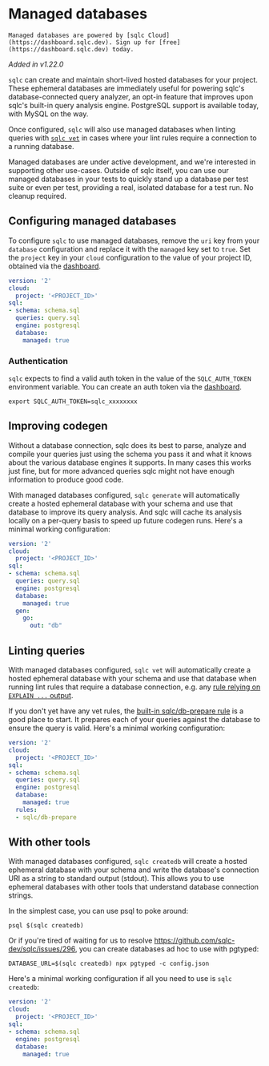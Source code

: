 # Managed databases

```{note}
Managed databases are powered by [sqlc Cloud](https://dashboard.sqlc.dev). Sign up for [free](https://dashboard.sqlc.dev) today.
```

*Added in v1.22.0*

`sqlc` can create and maintain short-lived hosted databases for your project.
These ephemeral databases are immediately useful for powering sqlc's
database-connected query analyzer, an opt-in feature that improves upon sqlc's
built-in query analysis engine. PostgreSQL support is available today, with
MySQL on the way.

Once configured, `sqlc` will also use managed databases when linting queries
with [`sqlc vet`](vet.html) in cases where your lint rules require a connection
to a running database.

Managed databases are under active development, and we're interested in
supporting other use-cases. Outside of sqlc itself, you can use our managed
databases in your tests to quickly stand up a database per test suite or even per test,
providing a real, isolated database for a test run. No cleanup required.

## Configuring managed databases

To configure `sqlc` to use managed databases, remove the `uri` key from your
`database` configuration and replace it with the `managed` key set to `true`.
Set the `project` key in your `cloud` configuration to the value of your
project ID, obtained via the [dashboard](https://dashboard.sqlc.dev).

```yaml
version: '2'
cloud:
  project: '<PROJECT_ID>'
sql:
- schema: schema.sql
  queries: query.sql
  engine: postgresql
  database:
    managed: true
```

### Authentication

`sqlc` expects to find a valid auth token in the value of the `SQLC_AUTH_TOKEN`
environment variable. You can create an auth token via the [dashboard](https://dashboard.sqlc.dev).

```shell
export SQLC_AUTH_TOKEN=sqlc_xxxxxxxx
```

## Improving codegen

Without a database connection, sqlc does its best to parse, analyze and compile your queries just using
the schema you pass it and what it knows about the various database engines it supports. In many cases
this works just fine, but for more advanced queries sqlc might not have enough information to produce good code.

With managed databases configured, `sqlc generate` will automatically create a hosted ephemeral database with your
schema and use that database to improve its query analysis. And sqlc will cache its analysis locally
on a per-query basis to speed up future codegen runs. Here's a minimal working configuration:

```yaml
version: '2'
cloud:
  project: '<PROJECT_ID>'
sql:
- schema: schema.sql
  queries: query.sql
  engine: postgresql
  database:
    managed: true
  gen:
    go:
      out: "db"
```

## Linting queries

With managed databases configured, `sqlc vet` will automatically create a hosted ephemeral database with your
schema and use that database when running lint rules that require a
database connection, e.g. any [rule relying on `EXPLAIN ...` output](vet.html#rules-using-explain-output).

If you don't yet have any vet rules, the [built-in sqlc/db-prepare rule](vet.html#sqlc-db-prepare)
is a good place to start. It prepares each of your queries against the database
to ensure the query is valid. Here's a minimal working configuration:

```yaml
version: '2'
cloud:
  project: '<PROJECT_ID>'
sql:
- schema: schema.sql
  queries: query.sql
  engine: postgresql
  database:
    managed: true
  rules:
  - sqlc/db-prepare
```

## With other tools

With managed databases configured, `sqlc createdb` will create a hosted ephemeral database with your
schema and write the database's connection URI as a string to standard output (stdout). This allows you to use
ephemeral databases with other tools that understand database connection strings.

In the simplest case, you can use psql to poke around:

```shell
psql $(sqlc createdb)
```

Or if you're tired of waiting for us to resolve https://github.com/sqlc-dev/sqlc/issues/296,
you can create databases ad hoc to use with pgtyped:

```shell
DATABASE_URL=$(sqlc createdb) npx pgtyped -c config.json
```

Here's a minimal working configuration if all you need to use is `sqlc createdb`:

```yaml
version: '2'
cloud:
  project: '<PROJECT_ID>'
sql:
- schema: schema.sql
  engine: postgresql
  database:
    managed: true
```